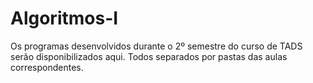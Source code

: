 # Algoritmos-I
Os programas desenvolvidos durante o 2º semestre do curso de TADS serão disponibilizados aqui. Todos separados por pastas das aulas correspondentes.
